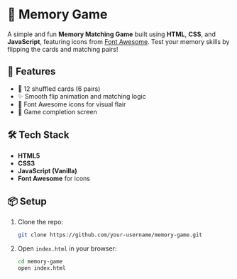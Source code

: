 # 🧠 Memory Game

A simple and fun **Memory Matching Game** built using **HTML**, **CSS**, and **JavaScript**, featuring icons from [Font Awesome](https://fontawesome.com/). Test your memory skills by flipping the cards and matching pairs!

## 🚀 Features

* 🎴 12 shuffled cards (6 pairs)
* ✨ Smooth flip animation and matching logic
* 🧩 Font Awesome icons for visual flair
* 🎉 Game completion screen

## 🛠️ Tech Stack

* **HTML5**
* **CSS3**
* **JavaScript (Vanilla)**
* **Font Awesome** for icons

## 📦 Setup

1. Clone the repo:

   ```bash
   git clone https://github.com/your-username/memory-game.git
   ```

2. Open `index.html` in your browser:

   ```bash
   cd memory-game
   open index.html
   ```
